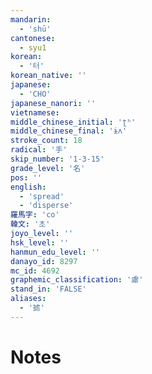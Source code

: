 ```yaml
---
mandarin:
  - 'shū'
cantonese:
  - syu1
korean:
  - '터'
korean_native: ''
japanese:
  - 'CHO'
japanese_nanori: ''
vietnamese:
middle_chinese_initial: 'ʈʰ'
middle_chinese_final: 'ɨʌ'
stroke_count: 18
radical: '手'
skip_number: '1-3-15'
grade_level: '名'
pos: ''
english:
  - 'spread'
  - 'disperse'
羅馬字: 'co'
韓文: '초'
joyo_level: ''
hsk_level: ''
hanmun_edu_level: ''
danayo_id: 8297
mc_id: 4692
graphemic_classification: '慮'
stand_in: 'FALSE'
aliases:
  - '摅'
---
```


# Notes
